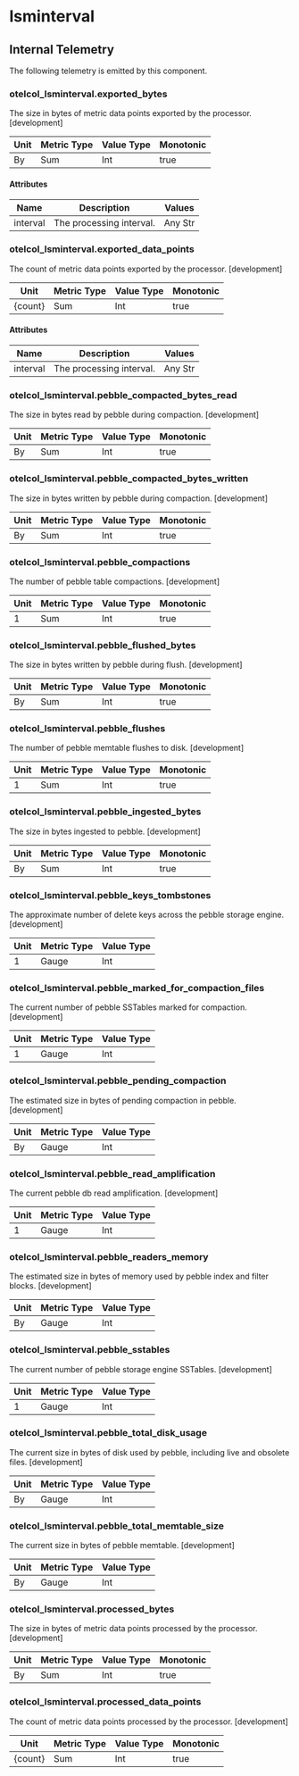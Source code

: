[comment]: <> (Code generated by mdatagen. DO NOT EDIT.)

# lsminterval

## Internal Telemetry

The following telemetry is emitted by this component.

### otelcol_lsminterval.exported_bytes

The size in bytes of metric data points exported by the processor. [development]

| Unit | Metric Type | Value Type | Monotonic |
| ---- | ----------- | ---------- | --------- |
| By | Sum | Int | true |

#### Attributes

| Name | Description | Values |
| ---- | ----------- | ------ |
| interval | The processing interval. | Any Str |

### otelcol_lsminterval.exported_data_points

The count of metric data points exported by the processor. [development]

| Unit | Metric Type | Value Type | Monotonic |
| ---- | ----------- | ---------- | --------- |
| {count} | Sum | Int | true |

#### Attributes

| Name | Description | Values |
| ---- | ----------- | ------ |
| interval | The processing interval. | Any Str |

### otelcol_lsminterval.pebble_compacted_bytes_read

The size in bytes read by pebble during compaction. [development]

| Unit | Metric Type | Value Type | Monotonic |
| ---- | ----------- | ---------- | --------- |
| By | Sum | Int | true |

### otelcol_lsminterval.pebble_compacted_bytes_written

The size in bytes written by pebble during compaction. [development]

| Unit | Metric Type | Value Type | Monotonic |
| ---- | ----------- | ---------- | --------- |
| By | Sum | Int | true |

### otelcol_lsminterval.pebble_compactions

The number of pebble table compactions. [development]

| Unit | Metric Type | Value Type | Monotonic |
| ---- | ----------- | ---------- | --------- |
| 1 | Sum | Int | true |

### otelcol_lsminterval.pebble_flushed_bytes

The size in bytes written by pebble during flush. [development]

| Unit | Metric Type | Value Type | Monotonic |
| ---- | ----------- | ---------- | --------- |
| By | Sum | Int | true |

### otelcol_lsminterval.pebble_flushes

The number of pebble memtable flushes to disk. [development]

| Unit | Metric Type | Value Type | Monotonic |
| ---- | ----------- | ---------- | --------- |
| 1 | Sum | Int | true |

### otelcol_lsminterval.pebble_ingested_bytes

The size in bytes ingested to pebble. [development]

| Unit | Metric Type | Value Type | Monotonic |
| ---- | ----------- | ---------- | --------- |
| By | Sum | Int | true |

### otelcol_lsminterval.pebble_keys_tombstones

The approximate number of delete keys across the pebble storage engine. [development]

| Unit | Metric Type | Value Type |
| ---- | ----------- | ---------- |
| 1 | Gauge | Int |

### otelcol_lsminterval.pebble_marked_for_compaction_files

The current number of pebble SSTables marked for compaction. [development]

| Unit | Metric Type | Value Type |
| ---- | ----------- | ---------- |
| 1 | Gauge | Int |

### otelcol_lsminterval.pebble_pending_compaction

The estimated size in bytes of pending compaction in pebble. [development]

| Unit | Metric Type | Value Type |
| ---- | ----------- | ---------- |
| By | Gauge | Int |

### otelcol_lsminterval.pebble_read_amplification

The current pebble db read amplification. [development]

| Unit | Metric Type | Value Type |
| ---- | ----------- | ---------- |
| 1 | Gauge | Int |

### otelcol_lsminterval.pebble_readers_memory

The estimated size in bytes of memory used by pebble index and filter blocks. [development]

| Unit | Metric Type | Value Type |
| ---- | ----------- | ---------- |
| By | Gauge | Int |

### otelcol_lsminterval.pebble_sstables

The current number of pebble storage engine SSTables. [development]

| Unit | Metric Type | Value Type |
| ---- | ----------- | ---------- |
| 1 | Gauge | Int |

### otelcol_lsminterval.pebble_total_disk_usage

The current size in bytes of disk used by pebble, including live and obsolete files. [development]

| Unit | Metric Type | Value Type |
| ---- | ----------- | ---------- |
| By | Gauge | Int |

### otelcol_lsminterval.pebble_total_memtable_size

The current size in bytes of pebble memtable. [development]

| Unit | Metric Type | Value Type |
| ---- | ----------- | ---------- |
| By | Gauge | Int |

### otelcol_lsminterval.processed_bytes

The size in bytes of metric data points processed by the processor. [development]

| Unit | Metric Type | Value Type | Monotonic |
| ---- | ----------- | ---------- | --------- |
| By | Sum | Int | true |

### otelcol_lsminterval.processed_data_points

The count of metric data points processed by the processor. [development]

| Unit | Metric Type | Value Type | Monotonic |
| ---- | ----------- | ---------- | --------- |
| {count} | Sum | Int | true |

